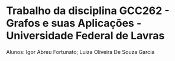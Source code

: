 # Trabalho da disciplina GCC262 - Grafos e suas Aplicações - Universidade Federal de Lavras

Alunos: Igor Abreu Fortunato; Luiza Oliveira De Souza Garcia
